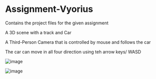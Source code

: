 # Assignment-Vyorius

Contains the project files for the given assignment

A 3D scene with a track and Car

A Third-Person Camera that is controlled by mouse and follows the car

The car can move in all four direction using teh arrow keys/ WASD

![image](https://user-images.githubusercontent.com/56504288/219713528-d7048b32-271b-41f2-a762-29c205769a08.png)

![image](https://user-images.githubusercontent.com/56504288/219713575-f554e238-56b7-41fb-8c78-5b6d334f2e2a.png)



